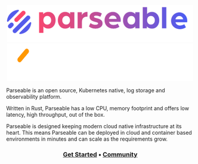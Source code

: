 <p align="center">
  <span">
    <a href="https://www.parseable.io" target="_blank"><img src="https://raw.githubusercontent.com/parseablehq/.github/main/images/logo.svg#gh-light-mode-only" alt="Parseable" width="500" height="100" /></a>
    <a href="https://www.parseable.io" target="_blank"><img src="https://raw.githubusercontent.com/parseablehq/.github/main/images/logo-dark.png#gh-light-mode-only" alt="Parseable" width="500" height="100" /></a>
  </a> 
</p>


Parseable is an open source, Kubernetes native, log storage and observability platform. 

Written in Rust, Parseable has a low CPU, memory footprint and offers low latency, high throughput, out of the box. 

Parseable is designed keeping modern cloud native infrastructure at its heart. This means Parseable can be deployed in cloud and container based environments in minutes and can scale as the requirements grow. 

<h3 align="center">
  <b><a href="https://www.parseable.io/docs/quick-start">Get Started</a></b>
  •
  <b><a href="https://launchpass.com/parseable">Community</a></b>
</h3>

